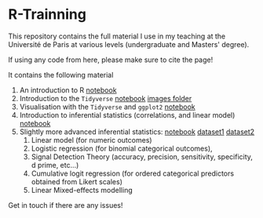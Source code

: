 # R-Trainning
This repository contains the full material I use in my teaching at the Université de Paris at various levels (undergraduate and Masters' degree).

If using any code from here, please make sure to cite the page!

It contains the following material
1. An introduction to R [notebook](Session1_Intro_R.nb.html)
2. Introduction to the `Tidyverse` [notebook](Session2_Intro_Tidyverse.nb.html) [images folder](images/)
3. Visualisation with the `Tidyverse` and `ggplot2` [notebook](Session3_Intro_Tidyverse_Visualisation.nb.html)
4. Introduction to inferential statistics (correlations, and linear model) [notebook](Session4_Intro_Tidyverse_Stats.nb.html)
5. Slightly more advanced inferential statistics: [notebook](Session5-AnalysingData_advanced.nb.html) [dataset1](grammatical.csv) [dataset2](rating.csv)
    1. Linear model (for numeric outcomes)
    2. Logistic regression (for binomial categorical outcomes), 
    3. Signal Detection Theory (accuracy, precision, sensitivity, specificity, d prime, etc...)
    4. Cumulative logit regression (for ordered categorical predictors obtained from Likert scales)
    5. Linear Mixed-effects modelling


Get in touch if there are any issues!

